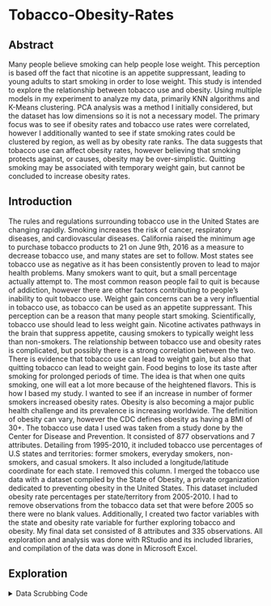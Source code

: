 # Tobacco-Obesity-Rates

## Abstract
Many people believe smoking can help people lose weight. This perception is based off the fact that nicotine is an appetite suppressant, leading to young adults to start smoking in order to lose weight. This study is intended to explore the relationship between tobacco use and obesity.
Using multiple models in my experiment to analyze my data, primarily KNN algorithms and K-Means clustering. PCA analysis was a method I initially considered, but the dataset has low dimensions so it is not a necessary model. The primary focus was to see if obesity rates and tobacco use rates were correlated, however I additionally wanted to see if state smoking rates could be clustered by region, as well as by obesity rate ranks.
The data suggests that tobacco use can affect obesity rates, however believing that smoking protects against, or causes, obesity may be over-simplistic. Quitting smoking may be associated with temporary weight gain, but cannot be concluded to increase obesity rates.

## Introduction

The rules and regulations surrounding tobacco use in the United States are changing rapidly. Smoking increases the risk of cancer, respiratory diseases, and cardiovascular diseases. California raised the minimum age to purchase tobacco products to 21 on June 9th, 2016 as a measure to decrease tobacco use, and many states are set to follow. Most states see tobacco use as negative as it has been consistently proven to lead to major health problems.
Many smokers want to quit, but a small percentage actually attempt to. The most common reason people fail to quit is because of addiction, however there are other factors contributing to people’s inability to quit tobacco use. Weight gain concerns can be a very influential in tobacco use, as tobacco can be used as an appetite suppressant. This perception can be a reason that many people start smoking. Scientifically, tobacco use should lead to less weight gain. Nicotine activates pathways in the brain that suppress appetite, causing smokers to typically weight less than non-smokers.
The relationship between tobacco use and obesity rates is complicated, but possibly there is a strong correlation between the two. There is evidence that tobacco use can lead to weight gain, but also that quitting tobacco can lead to weight gain. Food begins to lose its taste after smoking for prolonged periods of time. The idea is that when one quits smoking, one will eat a lot more because of the heightened flavors. This is how I based my study. I wanted to see if an increase in number of former smokers increased obesity rates.
Obesity is also becoming a major public health challenge and its prevalence is increasing worldwide. The definition of obesity can vary, however the CDC defines obesity as having a BMI of 30+.
The tobacco use data I used was taken from a study done by the Center for Disease and Prevention. It consisted of 877 observations and 7 attributes. Detailing from 1995-2010, it included tobacco use percentages of U.S states and territories: former smokers, everyday smokers, non-smokers, and casual smokers. It also included a longitude/latitude coordinate for each state. I removed this column.
I merged the tobacco use data with a dataset compiled by the State of Obesity, a private organization dedicated to preventing obesity in the United States. This dataset included obesity rate percentages per state/territory from 2005-2010. I had to remove observations from the tobacco data set that were before 2005 so there were no blank values.
Additionally, I created two factor variables with the state and obesity rate variable for further exploring tobacco and obesity. My final data set consisted of 8 attributes and 335 observations.
All exploration and analysis was done with RStudio and its included libraries, and compilation of the data was done in Microsoft Excel.

## Exploration
<details><summary>Data Scrubbing Code</summary>
<p>

```{r ,include = FALSE, cache=TRUE, message=FALSE, warning=FALSE}
knitr::opts_chunk$set(echo=TRUE, cache=TRUE, 
                      fig.width=5, fig.height=5,
                      fig.align='center')

## indents are for indenting r code as formatted text
## They may need to be adjusted depending on your OS
indent1 = '    '
indent2 = '        '
indent3 = '            '
runsoln = FALSE
library(ggthemes)
library(dplyr)
library(data.table)
library(maps)
library(ISLR)
library(class)
library(data.table)
library(gridExtra)
library(xtable)
library(ggplot2)
```

```{r, echo=FALSE, indent=indent1, warning=FALSE, message=FALSE}
library(ggthemes)
library(dplyr)
library(data.table)
library(maps)
library(ISLR)
library(class)
library(data.table)
library(gridExtra)
library(xtable)
library(ggplot2)
#Read and relabel
setwd("/Users/adriandevos/Desktop/")
tobacco = read.csv("tobacco2.csv",na.strings=c("", "NA"), stringsAsFactors = FALSE)  # read csv file 

tobacco$Location.1<- NULL
Everyday <- tobacco$Smoke.everyday
Somedays <- tobacco$Smoke.some.days
Former <- tobacco$Former.smoker
Never <- tobacco$Never.smoked
Year <- tobacco$Year
State <- tobacco$State
Region<- tobacco$Region
Obesity_Rate<-tobacco$Rate
tobacco <- subset(tobacco, tobacco$Year>=2005) 

#Remove special characters
Never <- as.numeric(substr(tobacco$Never.smoked,0,nchar(tobacco$Never.smoked)-1))
Everyday <- as.numeric(substr(tobacco$Smoke.everyday,0,nchar(tobacco$Smoke.everyday)-1))
Somedays <- as.numeric(substr(tobacco$Smoke.some.days,0,nchar(tobacco$Smoke.some.days)-1))
Former <- as.numeric(substr(tobacco$Former.smoker,0,nchar(tobacco$Former.smoker)-1))
Obesity_Rate <- as.numeric(substr(tobacco$Rate,0,nchar(tobacco$Rate)-1))

tobacco <- data.frame(Year, Region, State, Obesity_Rate, Everyday, Former, Never, Somedays)



##Dividing data by region
Western <- tobacco[grep("Western", tobacco$Region),]
Eastern <- tobacco[grep("Eastern", tobacco$Region),]
Midwestern <- tobacco[grep("Midwestern", tobacco$Region),]
Territory <- tobacco[grep("Territory", tobacco$Region),]
Southern <- tobacco[grep("Southern", tobacco$Region),]
Nationwide <- tobacco[grep("National", tobacco$Region),]


##Seperate by years
year2005<- tobacco[grep("2005", tobacco$Year),]
year2006<- tobacco[grep("2006", tobacco$Year),]
year2007<- tobacco[grep("2007", tobacco$Year),]
year2008<- tobacco[grep("2008", tobacco$Year),]
year2009<- tobacco[grep("2009", tobacco$Year),]
year2010<- tobacco[grep("2010", tobacco$Year),]
tobacco <- subset(tobacco, tobacco$Year>=2005)

#Create Obesity Rank Factor Variable
index <- tobacco$Obesity_Rate
sorted <-sort(index) # First sort the Crime Rate Values
Obesity_Rank <- cut(sorted, breaks = 3,labels = FALSE) # Cut the sorted values into 5 different ranks

#Check the ranks
Obesity_Rank <- factor(Obesity_Rank, levels = 1:3,labels = c("Low","Medium","High"))

tobacco <- data.frame(Year, Region, State,  Obesity_Rate, Obesity_Rank, Everyday, Former, Never, Somedays)
</p>
</details>
``` 
